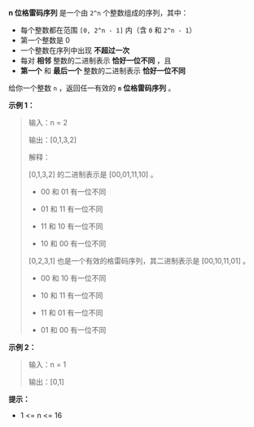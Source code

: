 **n 位格雷码序列** 是一个由 `2^n` 个整数组成的序列，其中：

- 每个整数都在范围 `[0, 2^n - 1]` 内（含 `0` 和 `2^n - 1`）
- 第一个整数是 0
- 一个整数在序列中出现 **不超过一次**
- 每对 **相邻** 整数的二进制表示 **恰好一位不同** ，且
- **第一个** 和 **最后一个** 整数的二进制表示 **恰好一位不同**

给你一个整数 `n` ，返回任一有效的 **`n` 位格雷码序列** 。

**示例 1：**

> 输入：n = 2
>
> 输出：[0,1,3,2]
>
> 解释：
>
> [0,1,3,2] 的二进制表示是 [00,01,11,10] 。
>
> - 00 和 01 有一位不同
>
> - 01 和 11 有一位不同
>
> - 11 和 10 有一位不同
>
> - 10 和 00 有一位不同
>
> [0,2,3,1] 也是一个有效的格雷码序列，其二进制表示是 [00,10,11,01] 。
>
> - 00 和 10 有一位不同
>
> - 10 和 11 有一位不同
>
> - 11 和 01 有一位不同
>
> - 01 和 00 有一位不同

**示例 2：**

> 输入：n = 1
>
> 输出：[0,1]

**提示：**

- 1 <= n <= 16
